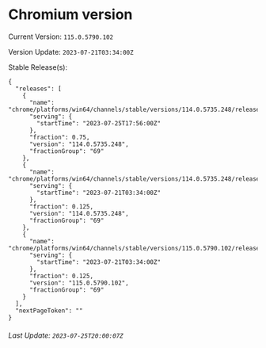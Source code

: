 # Chromium version

Current Version: `115.0.5790.102`

Version Update: `2023-07-21T03:34:00Z`

Stable Release(s):
```
{
  "releases": [
    {
      "name": "chrome/platforms/win64/channels/stable/versions/114.0.5735.248/releases/1690307760",
      "serving": {
        "startTime": "2023-07-25T17:56:00Z"
      },
      "fraction": 0.75,
      "version": "114.0.5735.248",
      "fractionGroup": "69"
    },
    {
      "name": "chrome/platforms/win64/channels/stable/versions/114.0.5735.248/releases/1689910440",
      "serving": {
        "startTime": "2023-07-21T03:34:00Z"
      },
      "fraction": 0.125,
      "version": "114.0.5735.248",
      "fractionGroup": "69"
    },
    {
      "name": "chrome/platforms/win64/channels/stable/versions/115.0.5790.102/releases/1689910440",
      "serving": {
        "startTime": "2023-07-21T03:34:00Z"
      },
      "fraction": 0.125,
      "version": "115.0.5790.102",
      "fractionGroup": "69"
    }
  ],
  "nextPageToken": ""
}
```

###### Last Update: `2023-07-25T20:00:07Z`
        